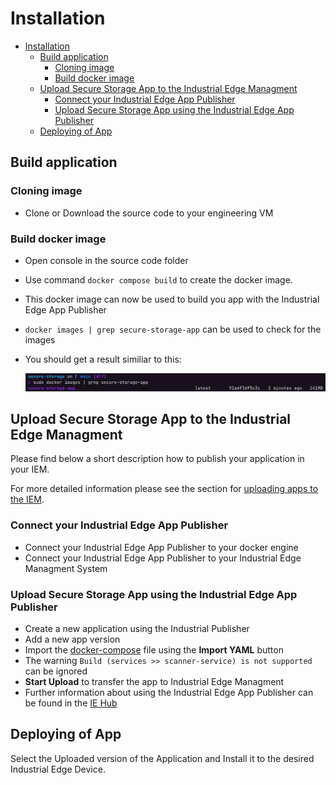 # Installation

- [Installation](#installation)
  - [Build application](#build-application)
    - [Cloning image](#cloning-image)
    - [Build docker image](#build-docker-image)
  - [Upload Secure Storage App to the Industrial Edge Managment](#upload-secure-storage-app-to-the-industrial-edge-managment)
    - [Connect your Industrial Edge App Publisher](#connect-your-industrial-edge-app-publisher)
    - [Upload Secure Storage App using the Industrial Edge App Publisher](#upload-secure-storage-app-using-the-industrial-edge-app-publisher)
  - [Deploying of App](#deploying-of-app)

## Build application

### Cloning image

- Clone or Download the source code to your engineering VM

### Build docker image

- Open console in the source code folder
- Use command `docker compose build` to create the docker image.
- This docker image can now be used to build you app with the Industrial Edge App Publisher
- `docker images | grep secure-storage-app` can be used to check for the images
- You should get a result similiar to this:

  ![deploy VFC](./graphics/docker_images_securestorageapp.png)

## Upload Secure Storage App to the Industrial Edge Managment

Please find below a short description how to publish your application in your IEM.

For more detailed information please see the section for [uploading apps to the IEM](https://github.com/industrial-edge/upload-app-to-iem).

### Connect your Industrial Edge App Publisher

- Connect your Industrial Edge App Publisher to your docker engine
- Connect your Industrial Edge App Publisher to your Industrial Edge Managment System

### Upload Secure Storage App using the Industrial Edge App Publisher

- Create a new application using the Industrial Publisher
- Add a new app version
- Import the [docker-compose](../docker-compose.yml) file using the **Import YAML** button
- The warning `Build (services >> scanner-service) is not supported` can be ignored
- **Start Upload** to transfer the app to Industrial Edge Managment
- Further information about using the Industrial Edge App Publisher can be found in the [IE Hub](https://iehub.eu1.edge.siemens.cloud/documents/appPublisher/en/start.html)

## Deploying of App

Select the Uploaded version of the Application and Install it to the desired Industrial Edge Device.
